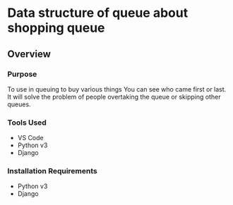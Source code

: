 # Data structure of queue about shopping queue
## Overview
### Purpose
To use in queuing to buy various things You can see who came first or last. It will solve the problem of people overtaking the queue or skipping other queues.

### Tools Used

* VS Code
* Python v3
* Django

### Installation Requirements

* Python v3
* Django